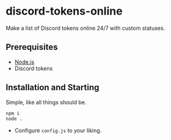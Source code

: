 # discord-tokens-online

Make a list of Discord tokens online 24/7 with custom statuses.

## Prerequisites

* [Node.js](https://nodejs.org/en/)
* Discord tokens

## Installation and Starting

Simple, like all things should be.

```bash
npm i
node .
```
* Configure `config.js` to your liking.